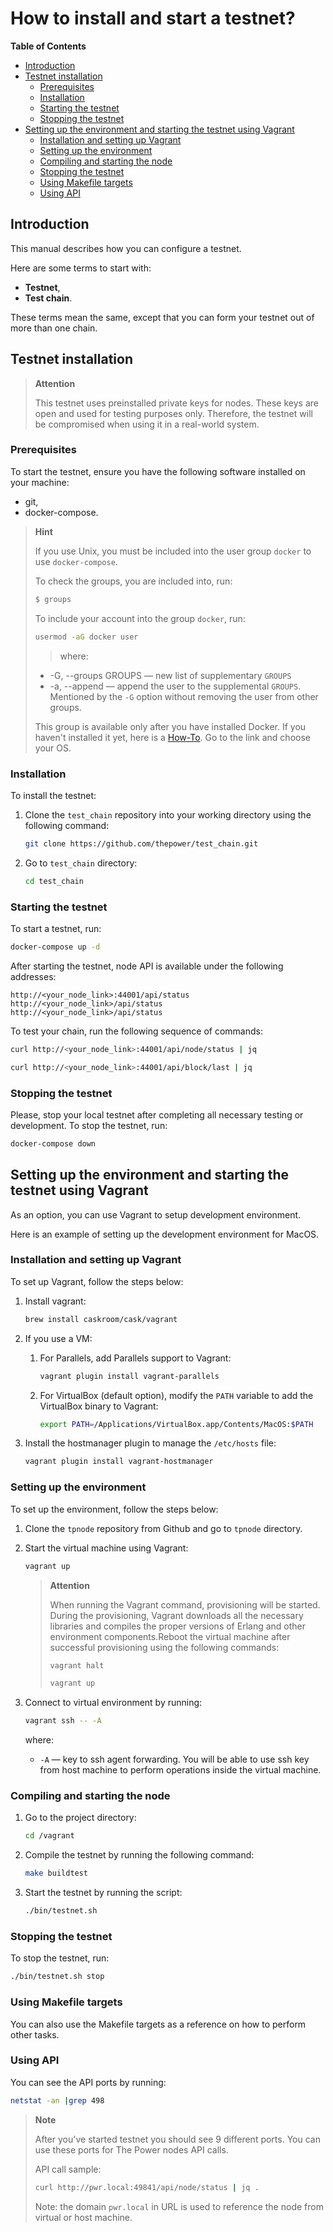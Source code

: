 # How to install and start a testnet?

**Table of Contents**

   - [Introduction](#introduction)
   - [Testnet installation](#testnet-installation)
      - [Prerequisites](#prerequisites)
      - [Installation](#installation)
      - [Starting the testnet](#starting-the-testnet)
      - [Stopping the testnet](#stopping-the-testnet)
   - [Setting up the environment and starting the testnet using Vagrant](#setting-up-the-environment-and-starting-the-testnet-using-vagrant)
      - [Installation and setting up Vagrant](#installation-and-setting-up-vagrant)
      - [Setting up the environment](#setting-up-the-environment)
      - [Compiling and starting the node](#compiling-and-starting-the-node)
      - [Stopping the testnet](#stopping-the-testnet-1)
      - [Using Makefile targets](#using-makefile-targets)
      - [Using API](#using-api)

## Introduction

This manual describes how you can configure a testnet.

Here are some terms to start with:

- **Testnet**,
- **Test chain**.

These terms mean the same, except that you can form your testnet out of more than one chain.

## Testnet installation

> **Attention**
>
> This testnet uses preinstalled private keys for nodes. These keys are open and used for testing purposes only. Therefore, the testnet will be compromised when using it in a real-world system.

### Prerequisites

To start the testnet, ensure you have the following software installed on your machine:

- git,
- docker-compose.

> **Hint**
> 
> If you use Unix, you must be included into the user group `docker` to use `docker-compose`.
>
> To check the groups, you are included into, run:
> 
> ```bash
> $ groups
> ```
> To include your account into the group `docker`, run:
> 
> ```bash
> usermod -aG docker user
> ```
> 
> > where:
>
> -  -G, --groups GROUPS — new list of supplementary `GROUPS`
> -  -a, --append — append the user to the supplemental `GROUPS`. Mentioned by the `-G` option without removing
     the user from other groups.
> 
> This group is available only after you have installed Docker. If you haven't installed it yet, here is a [How-To](https://docs.docker.com/engine/install/). Go to the link and choose your OS.

### Installation

To install the testnet:

1. Clone the `test_chain` repository into your working directory using the following command:

   ```bash
   git clone https://github.com/thepower/test_chain.git
   ```

2. Go to `test_chain` directory:

   ```bash
   cd test_chain
   ```

### Starting the testnet

To start a testnet, run:

```bash
docker-compose up -d
```

After starting the testnet, node API is available under the following addresses:

```text
http://<your_node_link>:44001/api/status
http://<your_node_link>/api/status
http://<your_node_link>/api/status
```

To test your chain, run the following sequence of commands:

```bash
curl http://<your_node_link>:44001/api/node/status | jq
```

```bash
curl http://<your_node_link>:44001/api/block/last | jq
```

### Stopping the testnet

Please, stop your local testnet after completing all necessary testing or development. To stop the testnet, run:

```bash
docker-compose down
```

## Setting up the environment and starting the testnet using Vagrant

As an option, you can use Vagrant to setup development environment.

Here is an example of setting up the development environment for MacOS.

### Installation and setting up Vagrant

To set up Vagrant, follow the steps below:

1. Install vagrant:

   ```bash
   brew install caskroom/cask/vagrant
   ```

2. If you use a VM:

   1. For Parallels, add Parallels support to Vagrant:

      ```bash
      vagrant plugin install vagrant-parallels
      ```

   2. For VirtualBox (default option), modify the `PATH` variable to add the VirtualBox binary to Vagrant:

      ```bash
      export PATH=/Applications/VirtualBox.app/Contents/MacOS:$PATH
      ```

3. Install the hostmanager plugin to manage the `/etc/hosts` file:

   ```bash
   vagrant plugin install vagrant-hostmanager
   ```

### Setting up the environment

To set up the environment, follow the steps below:

1. Clone the `tpnode` repository from Github and go to `tpnode` directory.

2. Start the virtual machine using Vagrant:

   ```bash
   vagrant up
   ```

   > **Attention**
   >
   > When running the Vagrant command, provisioning will be started. During the provisioning, Vagrant downloads all the necessary libraries and compiles the proper versions of Erlang and other environment components.Reboot the virtual machine after successful provisioning using the following commands:
   >
   > ```bash
   > vagrant halt
   > ```
   >
   > ```bash
   > vagrant up
   > ```

3. Connect to virtual environment by running:

   ```bash
   vagrant ssh -- -A
   ```

   where:

   - `-A` — key to ssh agent forwarding. You will be able to use ssh key from host machine to perform operations inside the virtual machine.

### Compiling and starting the node

1. Go to the project directory:

   ```bash
   cd /vagrant
   ```

2. Compile the testnet by running the following command:

   ```bash
   make buildtest
   ```

3. Start the testnet by running the script:

   ```bash
   ./bin/testnet.sh
   ```
### Stopping the testnet

To stop the testnet, run:

```bash
./bin/testnet.sh stop
```

### Using Makefile targets

You can also use the Makefile targets as a reference on how to perform other tasks.

### Using API

You can see the API ports by running:

```bash
netstat -an |grep 498
```

> **Note**
>
> After you've started testnet you should see 9 different ports. You can use these ports for The Power nodes API calls.
>
> API call sample:
>
> ```bash
> curl http://pwr.local:49841/api/node/status | jq .
> ```
>
> Note: the domain `pwr.local` in URL is used to reference the node from virtual or host machine.
